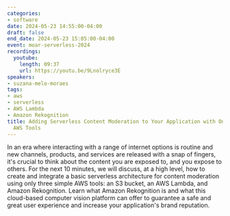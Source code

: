 ```yaml
---
categories:
- software
date: 2024-05-23 14:55:00-04:00
draft: false
end_date: 2024-05-23 15:05:00-04:00
event: moar-serverless-2024
recordings:
  youtube:
    length: 09:37
    url: https://youtu.be/9Lnolryce3E
speakers:
- suzana-melo-moraes
tags:
- aws
- serverless
- AWS Lambda
- Amazon Rekognition
title: Adding Serverless Content Moderation to Your Application with Only 3 Simple
  AWS Tools
---
```



In an era where interacting with a range of internet options is routine and new channels, products, and services are released with a snap of fingers, it's crucial to think about the content you are exposed to, and you expose to others.
For the next 10 minutes, we will discuss, at a high level, how to create and integrate a basic serverless architecture for content moderation using only three simple AWS tools: an S3 bucket, an AWS Lambda, and Amazon Rekognition. Learn what Amazon Rekognition is and what this cloud-based computer vision platform can offer to guarantee a safe and great user experience and increase your application's brand reputation.